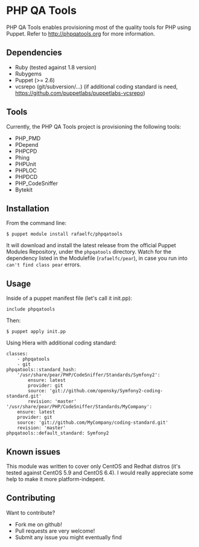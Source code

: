 PHP QA Tools
=============

PHP QA Tools enables provisioning most of the quality tools for PHP using Puppet. Refer to http://phpqatools.org for more information.

Dependencies
------------

- Ruby (tested against 1.8 version)
- Rubygems
- Puppet (>= 2.6)
- vcsrepo (git/subversion/...) (if additional coding standard is need, https://github.com/puppetlabs/puppetlabs-vcsrepo)

Tools
-----

Currently, the PHP QA Tools project is provisioning the following tools:

* PHP_PMD
* PDepend
* PHPCPD
* Phing
* PHPUnit
* PHPLOC
* PHPDCD
* PHP_CodeSniffer
* Bytekit

Installation
------------

From the command line:

    $ puppet module install rafaelfc/phpqatools

It will download and install the latest release from the official Puppet Modules Repository, under the `phpqatools` directory.
Watch for the dependency listed in the Modulefile (`rafaelfc/pear`), in case you run into `can't find class pear` errors.


Usage
-----

Inside of a puppet manifest file (let's call it init.pp):

    include phpqatools

Then:

    $ puppet apply init.pp

Using Hiera with additional coding standard:

    classes:
        - phpqatools
        - git
    phpqatools::standard_hash:
        '/usr/share/pear/PHP/CodeSniffer/Standards/Symfony2':
            ensure: latest
            provider: git
            source: 'git://github.com/opensky/Symfony2-coding-standard.git'
            revision: 'master'
	'/usr/share/pear/PHP/CodeSniffer/Standards/MyCompany':
	    ensure: latest
	    provider: git
	    source: 'git://github.com/MyCompany/coding-standard.git'
	    revision: 'master'
    phpqatools::default_standard: Symfony2

Known issues
------------

This module was written to cover only CentOS and Redhat distros (it's tested against CentOS 5.9 and CentOS 6.4). I would really appreciate some help to make it more platform-indepent.

Contributing
------------


Want to contribute?

* Fork me on github!
* Pull requests are very welcome!
* Submit any issue you might eventually find
